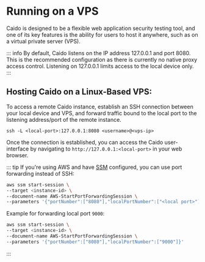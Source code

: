# Running on a VPS

Caido is designed to be a flexible web application security testing tool, and one of its key features is the ability for users to host it anywhere, such as on a virtual private server (VPS).

::: info
By default, Caido listens on the IP address 127.0.0.1 and port 8080. This is the recommended configuration as there is currently no native proxy access control. Listening on 127.0.0.1 limits access to the local device only.
:::

## Hosting Caido on a Linux-Based VPS:

To access a remote Caido instance, establish an SSH connection between your local device and VPS, and forward traffic bound to the local port to the listening address/port of the remote instance.

```
ssh -L <local-port>:127.0.0.1:8080 <username>@<vps-ip>
```

Once the connection is established, you can access the Caido user-interface by navigating to `http://127.0.0.1:<local-port>` in your web browser.

::: tip
If you're using AWS and have [SSM](https://docs.aws.amazon.com/systems-manager/latest/userguide/ssm-agent.html) configured, you can use port forwarding instead of SSH:

```bash
aws ssm start-session \
--target <instance-id> \
--document-name AWS-StartPortForwardingSession \
--parameters '{"portNumber":["8080"],"localPortNumber":["<local port>"]}'
```

Example for forwarding local port `9000`:

```bash
aws ssm start-session \
--target <instance-id> \
--document-name AWS-StartPortForwardingSession \
--parameters '{"portNumber":["8080"],"localPortNumber":["9000"]}'
```

:::
